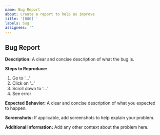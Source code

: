 ```yaml
---
name: Bug Report
about: Create a report to help us improve
title: '[BUG] '
labels: bug
assignees: ''
---
```


## Bug Report

**Description:**
A clear and concise description of what the bug is.

**Steps to Reproduce:**
1. Go to '...'
2. Click on '...'
3. Scroll down to '...'
4. See error

**Expected Behavior:**
A clear and concise description of what you expected to happen.

**Screenshots:**
If applicable, add screenshots to help explain your problem.

**Additional Information:**
Add any other context about the problem here.

